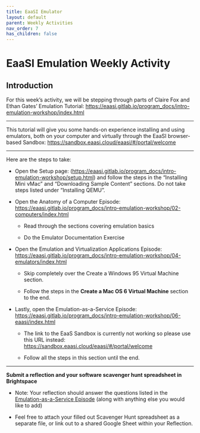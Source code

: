 ```yaml
---
title: EaaSI Emulator
layout: default
parent: Weekly Activities
nav_order: 7
has_children: false
---
```


# EaaSI Emulation Weekly Activity

## Introduction

For this week’s activity, we will be stepping through parts of Claire Fox and Ethan Gates’ Emulation Tutorial: <https://eaasi.gitlab.io/program_docs/intro-emulation-workshop/index.html>

****

This tutorial will give you some hands-on experience installing and using emulators, both on your computer and virtually through the EaaSI browser-based Sandbox: <https://sandbox.eaasi.cloud/eaasi/#/portal/welcome>

****

Here are the steps to take:

- Open the Setup page: (<https://eaasi.gitlab.io/program_docs/intro-emulation-workshop/setup.html>) and follow the steps in the “Installing Mini vMac” and “Downloading Sample Content” sections. Do not take steps listed under “Installing QEMU”.

- Open the Anatomy of a Computer Episode: <https://eaasi.gitlab.io/program_docs/intro-emulation-workshop/02-computers/index.html>

  - Read through the sections covering emulation basics

  - Do the Emulator Documentation Exercise

- Open the Emulation and Virtualization Applications Episode: <https://eaasi.gitlab.io/program_docs/intro-emulation-workshop/04-emulators/index.html>

  - Skip completely over the Create a Windows 95 Virtual Machine section.

  - Follow the steps in the **Create a Mac OS 6 Virtual Machine** section to the end.

- Lastly, open the Emulation-as-a-Service Episode: <https://eaasi.gitlab.io/program_docs/intro-emulation-workshop/06-eaasi/index.html>

  - The link to the EaaS Sandbox is currently not working so please use this URL instead: <https://sandbox.eaasi.cloud/eaasi/#/portal/welcome>

  - Follow all the steps in this section until the end.

****

**Submit a reflection and your software scavenger hunt spreadsheet in Brightspace**

- Note: Your reflection should answer the questions listed in the [Emulation-as-a-Service Episode](https://eaasi.gitlab.io/program_docs/intro-emulation-workshop/06-eaasi/index.html) (along with anything else you would like to add)

- Feel free to attach your filled out Scavenger Hunt spreadsheet as a separate file, or link out to a shared Google Sheet within your Reflection.

